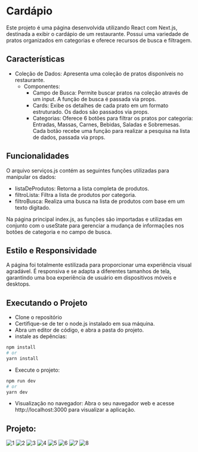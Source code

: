 # Cardápio

Este projeto é uma página desenvolvida utilizando React com Next.js, destinada a exibir o cardápio de um restaurante. Possui uma variedade de pratos organizados em categorias e oferece recursos de busca e filtragem.

## Características
- Coleção de Dados: Apresenta uma coleção de pratos disponíveis no restaurante.
  - Componentes:
    - Campo de Busca: Permite buscar pratos na coleção através de um input. A função de busca é passada via props.
    - Cards: Exibe os detalhes de cada prato em um formato estruturado. Os dados são passados via props.
    - Categorias: Oferece 6 botões para filtrar os pratos por categoria: Entradas, Massas, Carnes, Bebidas, Saladas e Sobremesas. Cada botão recebe uma função para realizar a pesquisa na lista de dados, passada via props.

## Funcionalidades
O arquivo serviços.js contém as seguintes funções utilizadas para manipular os dados:

- listaDeProdutos: Retorna a lista completa de produtos.
- filtroLista: Filtra a lista de produtos por categoria.
- filtroBusca: Realiza uma busca na lista de produtos com base em um texto digitado.

Na página principal index.js, as funções são importadas e utilizadas em conjunto com o useState para gerenciar a mudança de informações nos botões de categoria e no campo de busca.

## Estilo e Responsividade

A página foi totalmente estilizada para proporcionar uma experiência visual agradável. É responsiva e se adapta a diferentes tamanhos de tela, garantindo uma boa experiência de usuário em dispositivos móveis e desktops.

## Executando o Projeto
- Clone o repositório
- Certifique-se de ter o node.js instalado em sua máquina.
- Abra um editor de código, e abra a pasta do projeto.
- instale as depências:
```bash
npm install
# or
yarn install
```
- Execute o projeto:
```bash
npm run dev
# or
yarn dev
```
- Visualização no navegador: Abra o seu navegador web e acesse http://localhost:3000 para visualizar a aplicação.

## Projeto: 

![1](https://github.com/alands1999/ProjetoReact---Cardapio/assets/150439841/d8345fad-e6f7-43d7-b0bb-d5401de26722)
![2](https://github.com/alands1999/ProjetoReact---Cardapio/assets/150439841/3274449f-f226-41a9-8b8a-e175847713c8)
![3](https://github.com/alands1999/ProjetoReact---Cardapio/assets/150439841/39fe957b-1cac-4a30-9ac6-527afed17260)
![4](https://github.com/alands1999/ProjetoReact---Cardapio/assets/150439841/db8baba3-366e-4357-8029-6684548129b9)
![5](https://github.com/alands1999/ProjetoReact---Cardapio/assets/150439841/bfd525cc-005c-4ded-8dcf-8eda7943f84f)
![6](https://github.com/alands1999/ProjetoReact---Cardapio/assets/150439841/58238d15-dc91-4843-b0ba-522e29ec0aaa)
![7](https://github.com/alands1999/ProjetoReact---Cardapio/assets/150439841/36caec56-acd4-44ce-b807-49777d8e67c0)
![8](https://github.com/alands1999/ProjetoReact---Cardapio/assets/150439841/4188d26d-07ef-42eb-93cc-6b5f2165631e)

